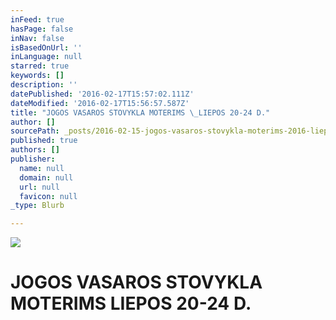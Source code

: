 ```yaml
---
inFeed: true
hasPage: false
inNav: false
isBasedOnUrl: ''
inLanguage: null
starred: true
keywords: []
description: ''
datePublished: '2016-02-17T15:57:02.111Z'
dateModified: '2016-02-17T15:56:57.587Z'
title: "JOGOS VASAROS STOVYKLA MOTERIMS \_LIEPOS 20-24 D."
author: []
sourcePath: _posts/2016-02-15-jogos-vasaros-stovykla-moterims-2016-liepos-20-24-dienomis.md
published: true
authors: []
publisher:
  name: null
  domain: null
  url: null
  favicon: null
_type: Blurb

---
```

![](https://s3-us-west-2.amazonaws.com/the-grid-img/p/290e1d6a9ad414afcd6f13068fce704a0eb983ec.jpg)

# JOGOS VASAROS STOVYKLA MOTERIMS  LIEPOS 20-24 D.